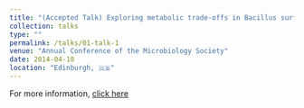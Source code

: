 ```yaml
---
title: "(Accepted Talk) Exploring metabolic trade-offs in Bacillus surfactin production"
collection: talks
type: ""
permalink: /talks/01-talk-1
venue: "Annual Conference of the Microbiology Society"
date: 2014-04-10
location: "Edinburgh, 🇬🇧"
---
```

For more information, [click here](https://microbiologysociety.org/event/annual-conference/annual-conference-2024.html)
